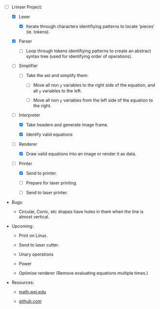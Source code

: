 - [ ] Lrinser Project:

    - [x] Lexer

        - [x] Iterate through characters identifiying patterns to locate 'pieces' (ie. tokens).
         
         
    - [x] Parser
         
        - [ ] Loop through tokens identifiying patterns to create an abstract syntax tree (used for identifying order of operations).
         
         
    - [ ] Simplifier
         
        - [ ] Take the ast and simplify them:
             
            - [ ] Move all non `y` variables to the right side of the equation, and all `y` variables to the left.
             
            - [ ] Move all non `y` variables from the left side of the equation to the right.
             
             
    - [ ] Interpreter
         
        - [x] Take headers and generate image frame.
             
        - [x] Identify valid equations
             
             
    - [ ] Renderer
         
        - [x] Draw valid equations into an image or render it as data.
             
             
    - [ ] Printer
        - [x] Send to printer.

        - [ ] Prepare for laser printing.
             
        - [ ] Send to laser printer.



- Bugs:

    - Circular, Conic, etc shapes have holes in them when the line is almost vertical.



- Upcoming:

    - Print on Linux.

    - Send to laser cutter.

    - Unary operations

    - Power

    - Optimise renderer (Remove evaluating equations multiple times.)



- Resources:
     
    - [math.wpi.edu](https://www.math.wpi.edu/IQP/BVCalcHist/calc5.html)

    - [github.com](https://github.com/m4dh0rs3/cas/)
